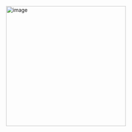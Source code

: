 <img width="326" alt="image" src="https://github.com/OsmarBaia/ebac_frontend/assets/88497805/835e9f49-6440-4f04-b9c6-71754b8e78ef">
